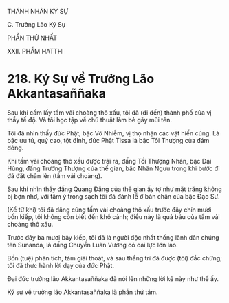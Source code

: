 THÁNH NHÂN KÝ SỰ

C. Trưởng Lão Ký Sự

PHẦN THỨ NHẤT

XXII. PHẨM HATTHI

# 218. Ký Sự về Trưởng Lão Akkantasaññaka

Sau khi cầm lấy tấm vải choàng thô xấu, tôi đã (đi đến) thành phố của vị thầy tế độ. Và tôi học tập về chú thuật làm bẻ gãy mũi tên.

Tôi đã nhìn thấy đức Phật, bậc Vô Nhiễm, vị thọ nhận các vật hiến cúng. Là bậc ưu tú, quý cao, tột đỉnh, đức Phật Tissa là bậc Tối Thượng của đám đông.

Khi tấm vải choàng thô xấu được trải ra, đấng Tối Thượng Nhân, bậc Đại Hùng, đấng Trưởng Thượng của thế gian, bậc Nhân Ngưu trong khi bước đi đã đặt chân lên (tấm vải choàng).

Sau khi nhìn thấy đấng Quang Đăng của thế gian ấy tợ như mặt trăng không bị bợn nhơ, với tâm ý trong sạch tôi đã đảnh lễ ở bàn chân của bậc Đạo Sư.

(Kể từ khi) tôi đã dâng cúng tấm vải choàng thô xấu trước đây chín mươi bốn kiếp, tôi không còn biết đến khổ cảnh; điều này là quả báu của tấm vải choàng thô xấu.

Trước đây ba mươi bảy kiếp, tôi đã là người độc nhất thống lãnh dân chúng tên Sunanda, là đấng Chuyển Luân Vương có oai lực lớn lao.

Bốn (tuệ) phân tích, tám giải thoát, và sáu thắng trí đã được (tôi) đắc chứng; tôi đã thực hành lời dạy của đức Phật.

Đại đức trưởng lão Akkantasaññaka đã nói lên những lời kệ này như thế ấy.

Ký sự về trưởng lão Akkantasaññaka là phần thứ tám.
